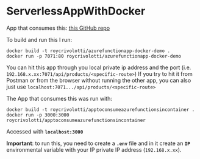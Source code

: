 # ServerlessAppWithDocker

App that consumes this: [this GitHub repo](https://github.com/RoyCrivolotti/AppToConsumeAzureFunctionsInContainerDemo)

To build and run this I run:
```
docker build -t roycrivolotti/azurefunctionapp-docker-demo .
docker run -p 7071:80 roycrivolotti/azurefunctionapp-docker-demo
```
You can hit this app through you local private ip address and the port (i.e. `192.168.x.xx:7071/api/products/<specific-route>`)
If you try to hit it from Postman or from the browser without running the other app, you can also just use `localhost:7071.../api/products/<specific-route>`


The App that consumes this was run with:
```
docker build -t roycrivolotti/apptoconsumeazurefunctionsincontainer .
docker run -p 3000:3000 roycrivolotti/apptoconsumeazurefunctionsincontainer
```
Accessed with **`localhost:3000`**

**Important**: to run this, you need to create a **`.env`** file and in it create an **`IP`** environmental variable with your IP private IP address (`192.168.x.xx`).
